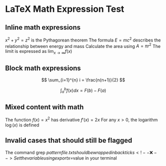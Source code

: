 # LaTeX Math Expression Test

## Inline math expressions
$x^2 + y^2 = z^2$ is the Pythagorean theorem <!-- ✅ -->
The formula $E = mc^2$ describes the relationship between energy and mass <!-- ✅ -->
Calculate the area using $A = \pi r^2$ <!-- ✅ -->
The limit is expressed as $\lim_{x \to \infty} f(x)$ <!-- ✅ -->

## Block math expressions
$$
\sum_{i=1}^{n} i = \frac{n(n+1)}{2}
$$ <!-- ✅ -->

$$\int_{a}^{b} f(x) dx = F(b) - F(a)$$ <!-- ✅ -->

## Mixed content with math
The function $f(x) = x^2$ has derivative $f'(x) = 2x$ <!-- ✅ -->
For any $x > 0$, the logarithm $\log(x)$ is defined <!-- ✅ -->

## Invalid cases that should still be flagged
The command grep $pattern file.txt should be wrapped in backticks <!-- ❌ -->
Set the variable using export x=$value in your terminal <!-- ❌ -->

